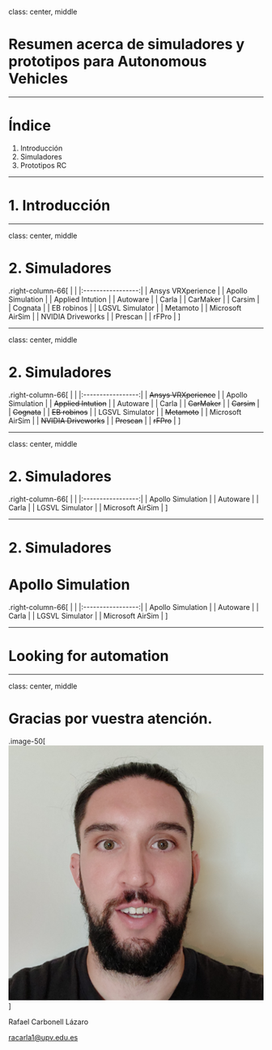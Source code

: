
class: center, middle

# Resumen acerca de simuladores y prototipos para Autonomous Vehicles

---

# Índice

1. Introducción
2. Simuladores
3. Prototipos RC

---

# 1. Introducción


---

class: center, middle

# 2. Simuladores

.right-column-66[
|        |
|:-----------------:|
| Ansys VRXperience |
| Apollo Simulation |
|  Applied Intution |
|      Autoware     |
|       Carla       |
|      CarMaker     |
|       Carsim      |
|      Cognata      |
|     EB robinos    |
| LGSVL Simulator   |
|      Metamoto     |
|  Microsoft AirSim |
| NVIDIA Driveworks |
|      Prescan      |
|       rFPro       |
]

---

class: center, middle

# 2. Simuladores

.right-column-66[
|        |
|:-----------------:|
| ~~Ansys VRXperience~~ |
| Apollo Simulation |
|  ~~Applied Intution~~ |
|      Autoware     |
|       Carla       |
|      ~~CarMaker~~     |
|       ~~Carsim~~     |
|      ~~Cognata~~      |
|     ~~EB robinos~~    |
| LGSVL Simulator   |
|      ~~Metamoto~~     |
|  Microsoft AirSim |
| ~~NVIDIA Driveworks~~ |
|      ~~Prescan~~      |
|       ~~rFPro~~       |
]

---

class: center, middle

# 2. Simuladores

.right-column-66[
|        |
|:-----------------:|
| Apollo Simulation |
|      Autoware     |
|       Carla       |
| LGSVL Simulator   |
|  Microsoft AirSim |
]

---

# 2. Simuladores
# Apollo Simulation

.right-column-66[
|        |
|:-----------------:|
| Apollo Simulation |
|      Autoware     |
|       Carla       |
| LGSVL Simulator   |
|  Microsoft AirSim |
]

---

# Looking for automation

---


class: center, middle

# Gracias por vuestra atención.

.image-50[![](img/perfil.jpg)]

Rafael Carbonell Lázaro

[racarla1@upv.edu.es](mailto:racarla1@upv.edu.es)
